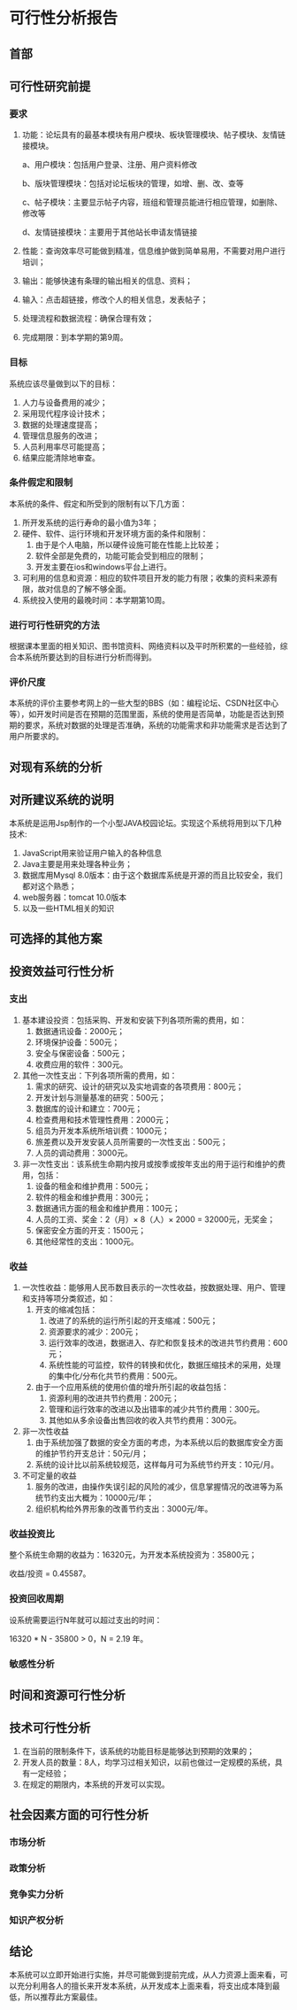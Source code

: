 # 可行性分析报告

## 首部

## 可行性研究前提

### 要求

1. 功能：论坛具有的最基本模块有用户模块、板块管理模块、帖子模块、友情链接模块。
   
   a、用户模块：包括用户登录、注册、用户资料修改
   
   b、版块管理模块：包括对论坛板块的管理，如增、删、改、查等
   
   c、帖子模块：主要显示帖子内容，班组和管理员能进行相应管理，如删除、修改等
   
   d、友情链接模块：主要用于其他站长申请友情链接
2. 性能：查询效率尽可能做到精准，信息维护做到简单易用，不需要对用户进行培训；
3. 输出：能够快速有条理的输出相关的信息、资料；
4. 输入：点击超链接，修改个人的相关信息，发表帖子；
5. 处理流程和数据流程：确保合理有效；
6. 完成期限：到本学期的第9周。

### 目标

系统应该尽量做到以下的目标：

1. 人力与设备费用的减少；
2. 采用现代程序设计技术；
3. 数据的处理速度提高；
4. 管理信息服务的改进；
5. 人员利用率尽可能提高；
6. 结果应能清除地审查。

### 条件假定和限制

本系统的条件、假定和所受到的限制有以下几方面：

1. 所开发系统的运行寿命的最小值为3年；
2. 硬件、软件、运行环境和开发环境方面的条件和限制：
   1. 由于是个人电脑，所以硬件设施可能在性能上比较差；
   2. 软件全部是免费的，功能可能会受到相应的限制；
   3. 开发主要在ios和windows平台上进行。
3. 可利用的信息和资源：相应的软件项目开发的能力有限；收集的资料来源有限，故对信息的了解不够全面。
4. 系统投入使用的最晚时间：本学期第10周。

### 进行可行性研究的方法

根据课本里面的相关知识、图书馆资料、网络资料以及平时所积累的一些经验，综合本系统所要达到的目标进行分析而得到。

### 评价尺度

本系统的评价主要参考网上的一些大型的BBS（如：编程论坛、CSDN社区中心等），如开发时间是否在预期的范围里面，系统的使用是否简单，功能是否达到预期的要求，系统对数据的处理是否准确，系统的功能需求和非功能需求是否达到了用户所要求的。

## 对现有系统的分析

## 对所建议系统的说明

本系统是运用Jsp制作的一个小型JAVA校园论坛。实现这个系统将用到以下几种技术:
1) JavaScript用来验证用户输入的各种信息
2)  Java主要是用来处理各种业务；
3) 数据库用Mysql 8.0版本：由于这个数据库系统是开源的而且比较安全，我们都对这个熟悉；
4) web服务器：tomcat 10.0版本
5) 以及一些HTML相关的知识

## 可选择的其他方案

## 投资效益可行性分析

### 支出

1. 基本建设投资：包括采购、开发和安装下列各项所需的费用，如：
   1. 数据通讯设备：2000元；
   2. 环境保护设备：500元；
   3. 安全与保密设备：500元；
   4. 收费应用的软件：300元。
2. 其他一次性支出：下列各项所需的费用，如：
   1. 需求的研究、设计的研究以及实地调查的各项费用：800元；
   2. 开发计划与测量基准的研究：500元；
   3. 数据库的设计和建立：700元；
   4. 检查费用和技术管理性费用：2000元；
   5. 组员为开发本系统所培训费：1000元；
   6. 旅差费以及开发安装人员所需要的一次性支出：500元；
   7. 人员的调动费用：3000元。
3. 非一次性支出：该系统生命期内按月或按季或按年支出的用于运行和维护的费用，包括：
   1. 设备的租金和维护费用：500元；
   2. 软件的租金和维护费用：300元；
   3. 数据通讯方面的租金和维护费用：100元；
   4. 人员的工资、奖金：2（月）× 8（人）× 2000 = 32000元，无奖金；
   5. 保密安全方面的开支：1500元；
   6. 其他经常性的支出：1000元。

### 收益

1. 一次性收益：能够用人民币数目表示的一次性收益，按数据处理、用户、管理和支持等项分类叙述，如：
   1. 开支的缩减包括：
      1. 改进了的系统的运行所引起的开支缩减：500元；
      2. 资源要求的减少：200元；
      3. 运行效率的改进，数据进入、存贮和恢复技术的改进共节约费用：600元；
      4. 系统性能的可监控，软件的转换和优化，数据压缩技术的采用，处理的集中化/分布化共节约费用：500元。
   2. 由于一个应用系统的使用价值的增升所引起的收益包括：
      1. 资源利用的改进共节约费用：200元；
      2. 管理和运行效率的改进以及出错率的减少共节约费用：300元。
      3. 其他如从多余设备出售回收的收入共节约费用：300元。
2. 非一次性收益
   1. 由于系统加强了数据的安全方面的考虑，为本系统以后的数据库安全方面的维护节约开支总计：50元/月；
   2. 系统的设计比以前系统较规范，这样每月可为系统节约开支：10元/月。
3. 不可定量的收益
   1. 服务的改进，由操作失误引起的风险的减少，信息掌握情况的改进等为系统节约支出大概为：10000元/年；
   2. 组织机构给外界形象的改善节约支出：3000元/年。

### 收益投资比

整个系统生命期的收益为：16320元，为开发本系统投资为：35800元；

收益/投资 = 0.45587。

### 投资回收周期

设系统需要运行N年就可以超过支出的时间：

16320 * N - 35800 > 0，N = 2.19 年。

### 敏感性分析

## 时间和资源可行性分析

## 技术可行性分析

1. 在当前的限制条件下，该系统的功能目标是能够达到预期的效果的；
2. 开发人员的数量：8人，均学习过相关知识，以前也做过一定规模的系统，具有一定经验；
3. 在规定的期限内，本系统的开发可以实现。

## 社会因素方面的可行性分析

### 市场分析

### 政策分析

### 竞争实力分析

### 知识产权分析

## 结论

本系统可以立即开始进行实施，并尽可能做到提前完成，从人力资源上面来看，可以充分利用各人的擅长来开发本系统，从开发成本上面来看，将支出成本降到最低，所以推荐此方案最佳。
